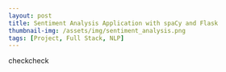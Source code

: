 ```yaml
---
layout: post
title: Sentiment Analysis Application with spaCy and Flask
thumbnail-img: /assets/img/sentiment_analysis.png
tags: [Project, Full Stack, NLP]
---
```


checkcheck